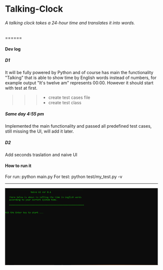 # Talking-Clock
###### A talking clock takes a 24-hour time and translates it into words.
======


#### Dev log

##### D1
It will be fully powered by Python and of course has main the functionality "Talking" that is able to show time by English words instead of numbers, for example output "It's twelve am" represents 00:00. However it should start with test at first.
>>>- create test cases file
>>>- create test class

##### Same day 4:55 pm
Implemented the main functionality and passed all predefined test cases, still missing the UI, will add it later.

##### D2
Add seconds traslation and naive UI


#### How to run it
For run: python main.py
For test: python test/my_test.py -v

---
![Screenshot](https://raw.githubusercontent.com/Seven-Bi/talking_clock/master/img/page.PNG)